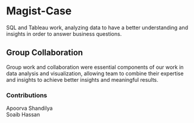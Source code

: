 # Magist-Case
SQL and Tableau work, analyzing data to have a better understanding and insights in order to answer business questions.

## Group Collaboration
Group work and collaboration were essential components of our work in data analysis and visualization, allowing team to combine their expertise and insights to achieve better insights and meaningful results.

### Contributions
Apoorva Shandilya \
Soaib Hassan
